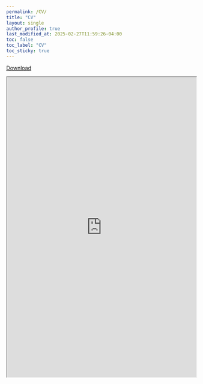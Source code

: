 ```yaml
---
permalink: /CV/
title: "CV"
layout: single
author_profile: true
last_modified_at: 2025-02-27T11:59:26-04:00
toc: false
toc_label: "CV"
toc_sticky: true
---
```


[Download](http://yangyuwang.netlify.app/assets/CV_Yangyu.pdf)

<iframe src="https://drive.google.com/file/d/1kG2MWRFsuyXgetBQITargFio2YpS04gF/preview" width="100%" height="800px" frameborder="1"></iframe>

